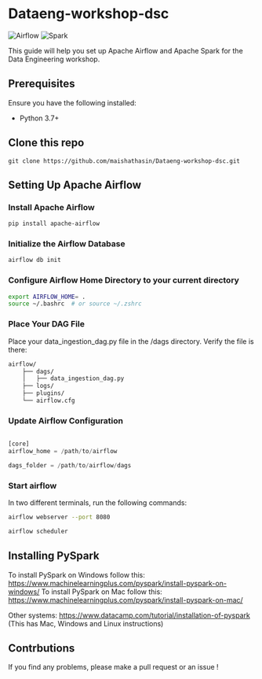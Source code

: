 # Dataeng-workshop-dsc



![Airflow](https://img.shields.io/badge/apache-airflow-017CEE.svg?logo=apache-airflow)
![Spark](https://img.shields.io/badge/apache-spark-E25A1C.svg?logo=apachespark)

This guide will help you set up Apache Airflow and Apache Spark for the Data Engineering workshop.

## Prerequisites

Ensure you have the following installed:
- Python 3.7+


## Clone this repo 

```
git clone https://github.com/maishathasin/Dataeng-workshop-dsc.git

```

## Setting Up Apache Airflow

### Install Apache Airflow

```bash
pip install apache-airflow
```

### Initialize the Airflow Database
```bash
airflow db init
```

### Configure Airflow Home Directory to your current directory
```bash
export AIRFLOW_HOME= .
source ~/.bashrc  # or source ~/.zshrc
```


### Place Your DAG File
Place your data_ingestion_dag.py file in the /dags directory. Verify the file is there:

```bash
airflow/
    ├── dags/
    │   ├── data_ingestion_dag.py
    ├── logs/
    ├── plugins/
    └── airflow.cfg


```


### Update Airflow Configuration

```python

[core]
airflow_home = /path/to/airflow

dags_folder = /path/to/airflow/dags

```


### Start airflow 

In two different terminals, run the following commands:


```bash
airflow webserver --port 8080
```

```bash
airflow scheduler
```


## Installing PySpark 

 To install PySpark on Windows follow this: https://www.machinelearningplus.com/pyspark/install-pyspark-on-windows/
 To install PySpark on Mac follow this: https://www.machinelearningplus.com/pyspark/install-pyspark-on-mac/

 Other systems:
 https://www.datacamp.com/tutorial/installation-of-pyspark (This has Mac, Windows and Linux instructions)




## Contrbutions 

If you find any problems, please make a pull request or an issue !